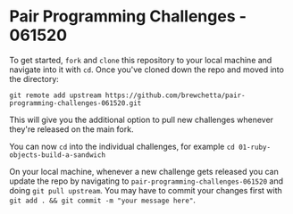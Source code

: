 # Pair Programming Challenges - 061520

To get started, `fork` and `clone` this repository to your local machine and navigate into it with `cd`. Once you've cloned down the repo and moved into the directory:

```git remote add upstream https://github.com/brewchetta/pair-programming-challenges-061520.git```

This will give you the additional option to pull new challenges whenever they're released on the main fork.

You can now `cd` into the individual challenges, for example `cd 01-ruby-objects-build-a-sandwich`

On your local machine, whenever a new challenge gets released you can update the repo by navigating to `pair-programming-challenges-061520` and doing `git pull upstream`. You may have to commit your changes first with `git add . && git commit -m "your message here"`.
